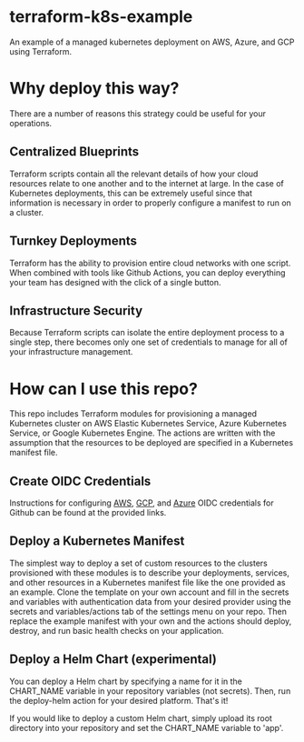 # terraform-k8s-example

An example of a managed kubernetes deployment on AWS, Azure, and GCP using Terraform.

# Why deploy this way?
There are a number of reasons this strategy could be useful for your operations.

## Centralized Blueprints
Terraform scripts contain all the relevant details of how your cloud resources relate to one another and to the internet at large.
In the case of Kubernetes deployments, this can be extremely useful since that information is necessary in order to properly configure a manifest to run on a cluster.

## Turnkey Deployments
Terraform has the ability to provision entire cloud networks with one script. 
When combined with tools like Github Actions, you can deploy everything your team has designed with the click of a single button.

## Infrastructure Security
Because Terraform scripts can isolate the entire deployment process to a single step, 
there becomes only one set of credentials to manage for all of your infrastructure management.

# How can I use this repo?
This repo includes Terraform modules for provisioning a managed Kubernetes cluster on AWS Elastic Kubernetes Service, Azure Kubernetes Service, or Google Kubernetes Engine.
The actions are written with the assumption that the resources to be deployed are specified in a Kubernetes manifest file.

## Create OIDC Credentials
Instructions for configuring [AWS](https://aws.amazon.com/blogs/security/use-iam-roles-to-connect-github-actions-to-actions-in-aws/), [GCP](https://docs.github.com/en/actions/deployment/security-hardening-your-deployments/configuring-openid-connect-in-google-cloud-platform), and [Azure](https://learn.microsoft.com/en-us/azure/developer/github/connect-from-azure?tabs=azure-portal%2Clinux) OIDC credentials for Github can be found at the provided links.

## Deploy a Kubernetes Manifest
The simplest way to deploy a set of custom resources to the clusters provisioned with these modules is to
describe your deployments, services, and other resources in a Kubernetes manifest file like the one provided as an example. Clone the template on your own account and fill in the secrets and variables with authentication data from your desired provider using the secrets and variables/actions tab of the settings menu on your repo. Then replace the example manifest with your own and the actions should deploy, destroy, and run basic health checks on your application.

## Deploy a Helm Chart (experimental)

You can deploy a Helm chart by specifying a name for it in the CHART_NAME variable in your repository variables (not secrets). Then, run the deploy-helm action for your desired platform. That's it!

If you would like to deploy a custom Helm chart, simply upload its root directory into your repository and set the CHART_NAME variable to 'app'.